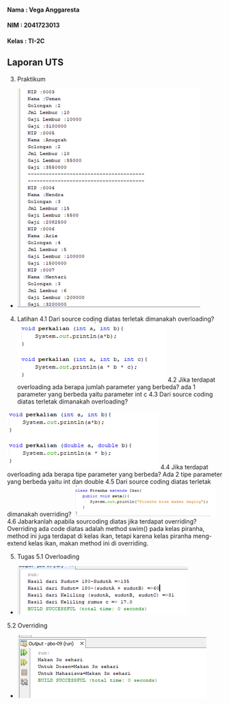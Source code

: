
#### Nama	: Vega Anggaresta
#### NIM    : 2041723013
#### Kelas	: TI-2C

## Laporan UTS

3. Praktikum
* <img src="image/Praktikum.png">
4. Latihan
4.1 Dari source coding diatas terletak dimanakah overloading?
    <img src="image/Jawaban 4.1.png">
4.2 Jika terdapat overloading ada berapa jumlah parameter yang berbeda?
ada 1 parameter yang berbeda yaitu parameter int c
4.3 Dari source coding diatas terletak dimanakah overloading?
<img src="image/Jawaban 4.3.png">
4.4  Jika terdapat overloading ada berapa tipe parameter yang berbeda?
Ada 2 tipe parameter yang berbeda yaitu int dan double
4.5  Dari source coding diatas terletak dimanakah overriding?
<img src="image/Jawaban 4.5.png">
4.6  Jabarkanlah apabila sourcoding diatas jika terdapat overriding?
Overriding ada code diatas adalah method swim() pada kelas piranha, method ini juga terdapat di kelas ikan, tetapi karena kelas piranha meng-extend kelas ikan, makan method ini di overriding.

5. Tugas
5.1 Overloading
* <img src="image/Hasil Tugas Overloading.png">
5.2 Overriding
* <img src="image/Hasil Tugas Overriding.png">
